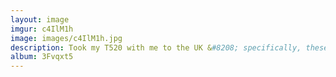 ```yaml
---
layout: image
imgur: c4IlM1h
image: images/c4IlM1h.jpg
description: Took my T520 with me to the UK &#8208; specifically, these pictures were taken on a footpath near the stone circles at Avebury. Unfortunately, I neglected to take the thonk with me to the stone circles, but it was raining and I was afraid that my camera might get damaged.
album: 3Fvqxt5
---
```


